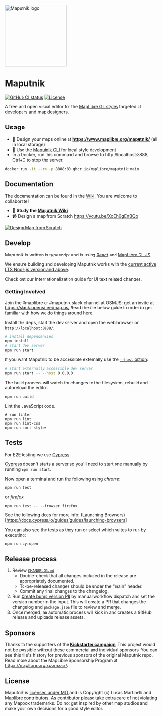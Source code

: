 <img width="200" alt="Maputnik logo" src="https://cdn.jsdelivr.net/gh/maputnik/design/logos/logo-color.png" />

# Maputnik
[![GitHub CI status](https://github.com/maplibre/maputnik/workflows/ci/badge.svg)][github-action-ci]
[![License](https://img.shields.io/badge/license-MIT-blue.svg)][license]

[github-action-ci]: https://github.com/maplibre/maputnik/actions?query=workflow%3Aci
[license]:          https://tldrlegal.com/license/mit-license

A free and open visual editor for the [MapLibre GL styles](https://maplibre.org/maplibre-style-spec/)
targeted at developers and map designers.


## Usage

- :link: Design your maps online at **<https://www.maplibre.org/maputnik/>** (all in local storage)
- :link: Use the [Maputnik CLI](https://github.com/maplibre/maputnik/wiki/Maputnik-CLI) for local style development
- In a Docker, run this command and browse to http://localhost:8888, Ctrl+C to stop the server.

```bash
docker run -it --rm -p 8888:80 ghcr.io/maplibre/maputnik:main
```

## Documentation

The documentation can be found in the [Wiki](https://github.com/maplibre/maputnik/wiki). You are welcome to collaborate!

- :link: **Study the [Maputnik Wiki](https://github.com/maplibre/maputnik/wiki)**
- :video_camera: Design a map from Scratch https://youtu.be/XoDh0gEnBQo

[![Design Map from Scratch](https://j.gifs.com/g5XMgl.gif)](https://youtu.be/XoDh0gEnBQo)

## Develop

Maputnik is written in typescript and is using [React](https://github.com/facebook/react) and [MapLibre GL JS](https://maplibre.org/projects/maplibre-gl-js/).

We ensure building and developing Maputnik works with the [current active LTS Node.js version and above](https://github.com/nodejs/Release#release-schedule).

Check out our [Internationalization guide](./src/locales/README.md) for UI text related changes.

### Getting Involved
Join the #maplibre or #maputnik slack channel at OSMUS: get an invite at https://slack.openstreetmap.us/ Read the the below guide in order to get familiar with how we do things around here.

Install the deps, start the dev server and open the web browser on `http://localhost:8888/`.

```bash
# install dependencies
npm install
# start dev server
npm run start
```

If you want Maputnik to be accessible externally use the [`--host` option](https://vitejs.dev/config/server-options.html#server-host):

```bash
# start externally accessible dev server
npm run start -- --host 0.0.0.0
```

The build process will watch for changes to the filesystem, rebuild and autoreload the editor.

```
npm run build
```

Lint the JavaScript code.

```
# run linter
npm run lint
npm run lint-css
npm run sort-styles
```

## Tests
For E2E testing we use [Cypress](https://www.cypress.io/)

[Cypress](https://www.cypress.io/) doesn't starts a server so you'll need to start one manually by running `npm run start`.

Now open a terminal and run the following using *chrome*:

```
npm run test
```
or *firefox*:
```
npm run test -- --browser firefox
```

See the following docs for more info: (Launching Browsers)[https://docs.cypress.io/guides/guides/launching-browsers]

You can also see the tests as they run or select which suites to run by executing:

```
npm run cy:open
```

## Release process

1. Review [`CHANGELOG.md`](/CHANGELOG.md)
    - Double-check that all changes included in the release are appropriately documented.
    - To-be-released changes should be under the "main" header.
    - Commit any final changes to the changelog.
2. Run [Create bump version PR](https://github.com/maplibre/maputnik/actions/workflows/create-bump-version-pr.yml) by manual workflow dispatch and set the version number in the input. This will create a PR that changes the changelog and `package.json` file to review and merge.
3. Once merged, an automatic process will kick in and creates a GitHub release and uploads release assets.


## Sponsors

Thanks to the supporters of the **[Kickstarter campaign](https://www.kickstarter.com/projects/174808720/maputnik-visual-map-editor-for-mapbox-gl)**. This project would not be possible without these commercial and individual sponsors.
You can see this file's history for previous sponsors of the original Maputnik repo.
Read more about the MapLibre Sponsorship Program at https://maplibre.org/sponsors/.

## License

Maputnik is [licensed under MIT](LICENSE) and is Copyright (c) Lukas Martinelli and Maplibre contributors.
As contributor please take extra care of not violating any Mapbox trademarks. Do not get inspired by other map studios and make your own decisions for a good style editor.
